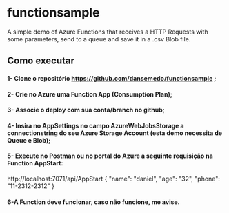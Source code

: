 # functionsample
A simple demo of Azure Functions that receives a HTTP Requests with some parameters, send to a queue and save it in a .csv Blob file.
## Como executar
#### 1-	Clone o repositório https://github.com/dansemedo/functionsample ;
#### 2-	Crie no Azure uma Function App (Consumption Plan);
#### 3-	Associe o deploy com sua conta/branch no github;
#### 4-	Insira no AppSettings no campo AzureWebJobsStorage a connectionstring do seu Azure Storage Account (esta demo necessita de Queue e Blob);
#### 5-	Execute no Postman ou no portal do Azure a seguinte requisição na Function AppStart:
 
http://localhost:7071/api/AppStart
{
    "name": "daniel",
    "age": "32",
    "phone": "11-2312-2312"
}
#### 6-A Function deve funcionar, caso não funcione, me avise.
